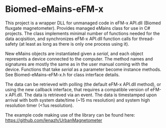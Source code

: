 # Biomed-eMains-eFM-x
This project is a wrapper DLL for unmanaged code in eFM-x API.dll (Biomed fluxgate magnetometer). Provides managed eMains class for use in C# projects. 
The class implements minimal number of functions needed for the data acqisition, and synchronizes eFM-x API.dll function calls for thread-safety (at least as long as there is only one process using it).

New eMains objects are instantiated given a _serial_, and each object represents a device connected to the computer. The method names and signatures are mostly the same as in the user manual coming with the device. Functions that take _serial_ as a parameter become instance methods. See Biomed-eMains-eFM-x.h for class interface details.

The data can be retrieved with polling (the default eFM-x API.dll method), or using the new callback interface, that requires a compatible version of eFM-x API.dll. The data is retrieved via an event. The data is timestamped upon arrival with both system date/time (~15 ms resolution) and system high resolution timer (<1us resolution).

The example code making use of the library can be found here: https://github.com/lenazh/UrbanMagnetometer
